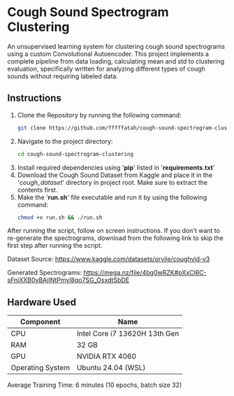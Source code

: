 # Cough Sound Spectrogram Clustering

An unsupervised learning system for clustering cough sound spectrograms using a custom Convolutional Autoencoder.
This project implements a complete pipeline from data loading, calculating mean and std to clustering evaluation,
specifically written for analyzing different types of cough sounds without requiring labeled data.

## Instructions

1. Clone the Repository by running the following command:
   ```bash
   git clone https://github.com/fffffatah/cough-sound-spectrogram-clustering.git
   
2. Navigate to the project directory:
   ```bash
   cd cough-sound-spectrogram-clustering
   
3. Install required dependencies using '**pip**' listed in '**requirements.txt**'
4. Download the Cough Sound Dataset from Kaggle and place it in the '_cough_dataset_' directory in project root. Make sure to extract the contents first.
5. Make the '**run.sh**' file executable and run it by using the following command:
   ```bash
   chmod +x run.sh && ./run.sh
    ```
After running the script, follow on screen instructions. If you don't want to re-generate the spectrograms, download from the following link to skip the first step after running the script.

Dataset Source: https://www.kaggle.com/datasets/orvile/coughvid-v3

Generated Spectrograms: https://mega.nz/file/4bg0wRZK#pXxCI6C-sFniXXB0yBAjINtPmyl8qo7SG_OsxdtSbDE

## Hardware Used

| Component       | Name                          |
|-----------------|-------------------------------|
| CPU             | Intel Core i7 13620H 13th Gen |
| RAM             | 32 GB                         |
| GPU             | NVIDIA RTX 4060               |
| Operating System| Ubuntu 24.04 (WSL)            |

Average Training Time: 6 minutes (10 epochs, batch size 32)